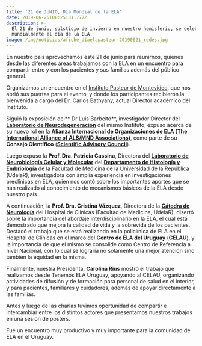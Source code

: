 ```yaml
---
title: '21 de JUNIO, Día Mundial de la ELA'
date: 2019-06-25T00:25:31.777Z
description: >-
  El 21 de junio, solsticio de invierno en nuestro hemisferio, se celebra
  mundialmente el día de la ELA.
image: /img/noticias/afiche_díaelapasteur-20190621_redes.jpg
---
```

En nuestro país aprovechamos este 21 de junio para reunirnos, quienes desde las diferentes áreas trabajamos con la ELA en un encuentro para compartir entre y con los pacientes y sus familias además del público general.

Organizamos un encuentro en el [Instituto Pasteur de Montevideo](http://pasteur.uy/), que nos abrió sus puertas para el evento, y donde los participantes recibieron la bienvenida a cargo del Dr. Carlos Bathyany, actual Director académico del Instituto.

Siguió la exposición del** Dr Luis Barbeito**, investigador Director del [**Laboratorio de Neurodegeneración**](http://pasteur.uy/investigacion/laboratorios/neurodegeneracion/) del mismo Instituto, expuso acerca de su nuevo rol en la **Alianza Internacional de Organizaciones de ELA (**[**The International Alliance of ALS/MND Associations**](https://www.alsmndalliance.org/)**)**, como parte de su **Consejo Científico** ([**Scientific Advisory Council**](https://www.alsmndalliance.org/about-us/scientific-advisory-council/)).

Luego expuso la **Prof. Dra. Patricia Cassina**, Directora del [**Laboratorio de Neurobiología Celular y Molecular**](http://www.histoemb.fmed.edu.uy/nbcm) del [**Departamento de Histología y Embriología**](http://www.histoemb.fmed.edu.uy/) de la Facultad de Medicina de la Universidad de la República (UdelaR), investigadora con amplia experiencia en investigaciones preclínicas en ELA, quien nos contó sobre los importantes aportes que se han realizado al conocimiento de mecanismos básicos de la ELA desde nuestro país. 

A continuación, la **Prof. Dra. Cristina Vázquez**, Directora de la [**Cátedra de Neurología**](http://www.institutodeneurologia.edu.uy/instituto/index.php/catedras/catedra-de-neurologia) del Hospital de Clínicas (Facultad de Medicina, UdelaR), disertó sobre la importancia del abordaje interdisciplinario en la ELA, el cual está demostrado que mejora la calidad de vida y la sobrevida de los pacientes. Destacó el trabajo que se está realizando en la policlínica de ELA en el Hospital de Clínicas en el marco del **Centro de ELA del Uruguay** (**CELAU**), y la importancia de que el mismo se consolide como Centro de Referencia a nivel Nacional, con lo cual se lograría no solamente una mejor atención sino también la equidad en la misma.

Finalmente, nuestra Presidenta, **Carolina Rius** mostró el trabajo que realizamos desde Tenemos ELA Uruguay, apoyando al CELAU, organizando actividades de difusión y de formación para personal de salud en el interior, y para pacientes, familiares y cuidadores, además de apoyar directamente a las familias.

Antes y luego de las charlas tuvimos oportunidad de compartir e intercambiar entre los distintos actores que presentamos nuestros trabajos en una sesión de posters.

Fue un encuentro muy productivo y muy importante para la comunidad de ELA en el Uruguay.

